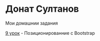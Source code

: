 # Донат Султанов
Мои домашнии задания

[9 урок](SultanovDonat.github.io/iesson_12// "Работа с Bootstrap") - Позиционированние с Bootstrap
